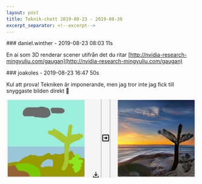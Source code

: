 ```yaml
---
layout: post
title: Teknik-chatt 2019-08-23 - 2019-08-30
excerpt_separator: <!--excerpt-->
---
```

<section class="message" markdown="1">
### daniel.winther - 2019-08-23 08:03 11s

En ai som 3D renderar scener utifrån det du ritar
[http://nvidia-research-mingyuliu.com/gaugan](http://nvidia-research-mingyuliu.com/gaugan)
</section>
<section class="message" markdown="1">
### joakoles - 2019-08-23 16:47 50s

Kul att prova! Tekniken är imponerande, men jag tror inte jag fick till snyggaste bilden direkt 🙂

<div class="imageblock">
<a href="/assets/blogAssets/FMFUP3N9X-image.png">
<img alt="image.png" src="/assets/blogAssets/FMFUP3N9X-image.png"/>
</a></div>

     

<!--excerpt-->
</section>